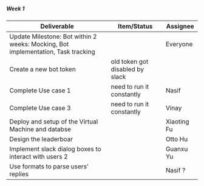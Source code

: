 ##### Week 1

| Deliverable   | Item/Status   |  Assignee
| ------------- | ------------  |  ------------
| Update Milestone: Bot within 2 weeks: Mocking, Bot implementation, Task tracking || Everyone
| Create a new bot token | old token got disabled by slack |
| Complete Use case 1 | need to run it constantly | Nasif
| Complete Use case 3 | need to run it constantly | Vinay
| Deploy and setup of the Virtual Machine and databse| | Xiaoting Fu
| Design the leaderboar | | Otto Hu
| Implement slack dialog boxes to interact with users 2| | Guanxu Yu
| Use formats to parse users' replies| | Nasif ?
